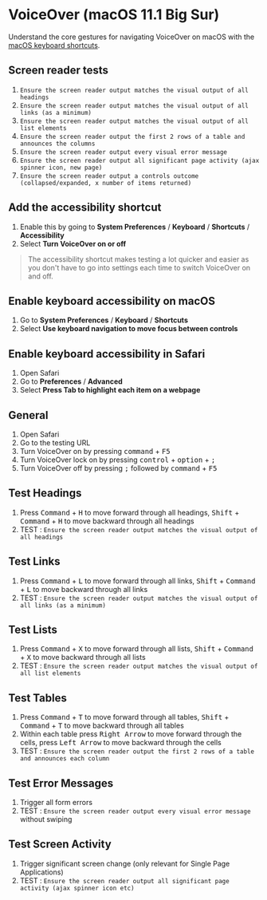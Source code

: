 # VoiceOver (macOS 11.1 Big Sur)
Understand the core gestures for navigating VoiceOver on macOS with the [macOS keyboard shortcuts](https://dequeuniversity.com/screenreaders/voiceover-keyboard-shortcuts).

## Screen reader tests
1. `Ensure the screen reader output matches the visual output of all headings`
1. `Ensure the screen reader output matches the visual output of all links (as a minimum)`
1. `Ensure the screen reader output matches the visual output of all list elements`
1. `Ensure the screen reader output the first 2 rows of a table and announces the columns`
1. `Ensure the screen reader output every visual error message`
1. `Ensure the screen reader output all significant page activity (ajax spinner icon, new page)`
1. `Ensure the screen reader output a controls outcome (collapsed/expanded, x number of items returned)`

## Add the accessibility shortcut
1.	Enable this by going to **System Preferences** / **Keyboard** / **Shortcuts** / **Accessibility**
2.	Select **Turn VoiceOver on or off**

> The accessibility shortcut makes testing a lot quicker and easier as you don't have to go into settings each time to switch VoiceOver on and off.

## Enable keyboard accessibility on macOS
1.	Go to **System Preferences** / **Keyboard** / **Shortcuts**
2.	Select **Use keyboard navigation to move focus between controls**

## Enable keyboard accessibility in Safari
1.  Open Safari
1.	Go to **Preferences** / **Advanced**
2.	Select **Press Tab to highlight each item on a webpage**

## General
1.	Open Safari
2.	Go to the testing URL
3.	Turn VoiceOver on by pressing <kbd>command</kbd> + <kbd>F5</kbd>
4.	Turn VoiceOver lock on by pressing <kbd>control</kbd> + <kbd>option</kbd> + <kbd>;</kbd>
5.	Turn VoiceOver off by pressing <kbd>;</kbd> followed by <kbd>command</kbd> + <kbd>F5</kbd>

## Test Headings
1. Press <kbd>Command</kbd> + <kbd>H</kbd> to move forward through all headings, <kbd>Shift</kbd> + <kbd>Command</kbd> + <kbd>H</kbd> to move backward through all headings
3.	TEST : `Ensure the screen reader output matches the visual output of all headings`

## Test Links
1. Press <kbd>Command</kbd> + <kbd>L</kbd> to move forward through all links, <kbd>Shift</kbd> + <kbd>Command</kbd> + <kbd>L</kbd> to move backward through all links
3.	TEST : `Ensure the screen reader output matches the visual output of all links (as a minimum)`

## Test Lists

1. Press <kbd>Command</kbd> + <kbd>X</kbd> to move forward through all lists, <kbd>Shift</kbd> + <kbd>Command</kbd> + <kbd>X</kbd> to move backward through all lists
3.	TEST : `Ensure the screen reader output matches the visual output of all list elements`

## Test Tables

1.	Press <kbd>Command</kbd> + <kbd>T</kbd> to move forward through all tables, <kbd>Shift</kbd> + <kbd>Command</kbd> + <kbd>T</kbd> to move backward through all tables
2.	Within each table press <kbd>Right Arrow</kbd> to move forward through the cells, press <kbd>Left Arrow</kbd> to move backward through the cells
4.	TEST : `Ensure the screen reader output the first 2 rows of a table and announces each column`

## Test Error Messages

1. Trigger all form errors
2. TEST : `Ensure the screen reader output every visual error message` without swiping

## Test Screen Activity

1. Trigger significant screen change (only relevant for Single Page Applications)
2. TEST : `Ensure the screen reader output all significant page activity (ajax spinner icon etc)`
